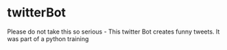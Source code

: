 # twitterBot
Please do not take this so serious - This twitter Bot creates funny tweets. It was part of a python training

